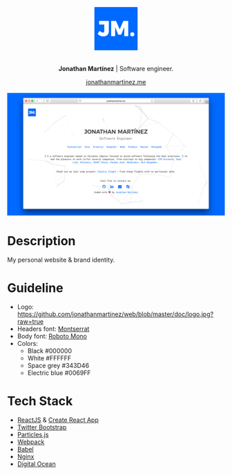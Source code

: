<div align="center">
    <img src="https://github.com/jonathanmartinez/web/blob/master/doc/logo.jpg?raw=true" height="100" alt="Demo">
    <br><br>
    <p><strong>Jonathan Martínez</strong> | Software engineer.</p>
    <a href="http://www.jonathanmartinez.me">jonathanmartinez.me</a>
    <br><br>
    <img src="https://github.com/jonathanmartinez/web/blob/master/doc/demo.jpg?raw=true" alt="Demo">
</div>

# Description

My personal website & brand identity.

# Guideline

* Logo: https://github.com/jonathanmartinez/web/blob/master/doc/logo.jpg?raw=true
* Headers font: [Montserrat](https://fonts.google.com/specimen/Montserrat)
* Body font: [Roboto Mono](https://fonts.google.com/specimen/Roboto+Mono)
* Colors:
  * Black #000000
  * White #FFFFFF
  * Space grey #343D46
  * Electric blue #0069FF

# Tech Stack

* [ReactJS](https://facebook.github.io/react/) & [Create React App](https://github.com/facebookincubator/create-react-app)
* [Twitter Bootstrap](http://getbootstrap.com/)
* [Particles.js](http://vincentgarreau.com/particles.js/)
* [Webpack](https://webpack.github.io/)
* [Babel](https://babeljs.io/)
* [Nginx](https://www.nginx.com/)
* [Digital Ocean](https://www.digitalocean.com/)